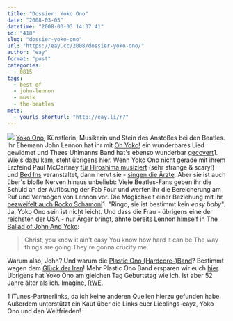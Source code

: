 ```yaml
---
title: "Dossier: Yoko Ono"
date: "2008-03-03"
datetime: "2008-03-03 14:37:41"
id: "418"
slug: "dossier-yoko-ono"
url: "https://eay.cc/2008/dossier-yoko-ono/"
author: "eay"
format: "post"
categories:
  - 0815
tags:
  - best-of
  - john-lennon
  - musik
  - the-beatles
meta:
  - yourls_shorturl: "http://eay.li/r7"
---
```


![](/uploads/2008/yokoono.jpg) [Yoko Ono](http://de.wikipedia.org/wiki/Yoko_Ono), Künstlerin, Musikerin und Stein des Anstoßes bei den Beatles. Ihr Ehemann John Lennon hat ihr mit [Oh Yoko!](http://youtube.com/watch?v=JP6AH1zElKg) ein wunderbares Lied gewidmet und Thees Uhlmanns Band hat's ebenso wunderbar [gecovert](http://clk.tradedoubler.com/click?p=23761&a=1380002&url=http%3A%2F%2Fphobos.apple.com%2FWebObjects%2FMZStore.woa%2Fwa%2FviewAlbum%3Fi%3D254462350%26id%3D254462346%26s%3D143443%26partnerId%3D2003)1. Wie's dazu kam, steht übrigens [hier](http://www.intro.de/platten/kritiken/23041759). Wenn Yoko Ono nicht gerade mit ihrem Erzfeind Paul McCartney [für Hiroshima musiziert](http://www.youtube.com/watch?v=V5vr-s2L-aU) (sehr strange & scary!) und [Bed Ins](http://www.johnlennonbedin.com/) veranstaltet, dann nervt sie - [singen die Ärzte](http://youtube.com/watch?v=h9Q80kuHa2Y). Aber sie ist auch über's bloße Nerven hinaus unbeliebt: Viele Beatles-Fans geben ihr die Schuld an der Auflösung der Fab Four und werfen ihr die Bereicherung am Ruf und Vermögen von Lennon vor. Die Möglichkeit einer Beziehung mit ihr [bezweifelt auch Rocko Schamoni](http://clk.tradedoubler.com/click?p=23761&a=1380002&url=http%3A%2F%2Fphobos.apple.com%2FWebObjects%2FMZStore.woa%2Fwa%2FviewAlbum%3Fi%3D80254473%26id%3D80254598%26s%3D143441%26partnerId%3D2003)1. "Ringo, sie ist bestimmt kein _easy baby_". Ja, Yoko Ono sein ist nicht leicht. Und dass die Frau - übrigens eine der reichsten der USA - nur Ärger bringt, ahnte bereits Lennon himself in [The Ballad of John And Yoko](http://youtube.com/watch?v=X1U4zbdn1e0):

> Christ, you know it ain't easy You know how hard it can be The way things are going They're gonna crucify me.

Warum also, John? Und warum die [Plastic Ono (Hardcore-)Band](http://youtube.com/watch?v=rDSk2K9dkic)? Bestimmt wegen dem [Glück der Iren](http://youtube.com/watch?v=4kv_iRloUcA)! Mehr Plastic Ono Band ersparen wir euch [hier](http://youtube.com/results?search_query=Plastic+Ono+Band&search_type=). Übrigens hat Yoko Ono am gleichen Tag Geburtstag wie ich. Ist aber 52 Jahre älter als ich. Imagine, [RWE](http://youtube.com/watch?v=gsqXnkfGEIA).

1 iTunes-Partnerlinks, da ich keine anderen Quellen hierzu gefunden habe. Außerdem unterstützt ein Kauf über die Links euer Lieblings-eayz, Yoko Ono und den Weltfrieden!
